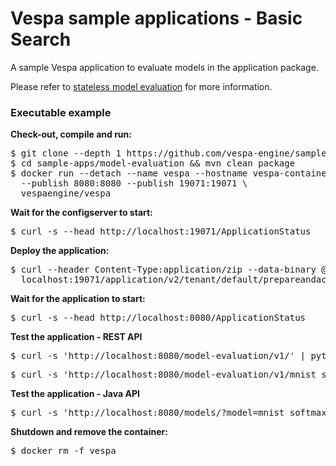 <!-- Copyright Verizon Media. Licensed under the terms of the Apache 2.0 license. See LICENSE in the project root. -->
# Vespa sample applications - Basic Search

A sample Vespa application to evaluate models in the application package.

Please refer to
[stateless model evaluation](https://docs.vespa.ai/en/stateless-model-evaluation.html)
for more information.

### Executable example

**Check-out, compile and run:**

<pre data-test="exec">
$ git clone --depth 1 https://github.com/vespa-engine/sample-apps.git
$ cd sample-apps/model-evaluation &amp;&amp; mvn clean package
$ docker run --detach --name vespa --hostname vespa-container \
  --publish 8080:8080 --publish 19071:19071 \
  vespaengine/vespa
</pre>

**Wait for the configserver to start:**

<pre data-test="exec" data-test-wait-for="200 OK">
$ curl -s --head http://localhost:19071/ApplicationStatus
</pre>

**Deploy the application:**

<pre data-test="exec" data-test-assert-contains="prepared and activated.">
$ curl --header Content-Type:application/zip --data-binary @target/application.zip \
  localhost:19071/application/v2/tenant/default/prepareandactivate
</pre>

**Wait for the application to start:**

<pre data-test="exec" data-test-wait-for="200 OK">
$ curl -s --head http://localhost:8080/ApplicationStatus
</pre>

**Test the application - REST API**

<pre data-test="exec" data-test-assert-contains="mnist_softmax">
$ curl -s 'http://localhost:8080/model-evaluation/v1/' | python -m json.tool
</pre>

<pre data-test="exec" data-test-assert-contains="-0.35465">
$ curl -s 'http://localhost:8080/model-evaluation/v1/mnist_softmax/eval?Placeholder=%7B%7Bd0%3A0%2Cd1%3A0%7D%3A0.1%7D' | python -m json.tool
</pre>

**Test the application - Java API**

<pre data-test="exec" data-test-assert-contains="-0.35465">
$ curl -s 'http://localhost:8080/models/?model=mnist_softmax&function=default.add&argumentName=Placeholder&argumentValue=%7B%7Bd0%3A0%2Cd1%3A0%7D%3A0.1%7D' | python -m json.tool
</pre>

**Shutdown and remove the container:**

<pre data-test="after">
$ docker rm -f vespa
</pre>
